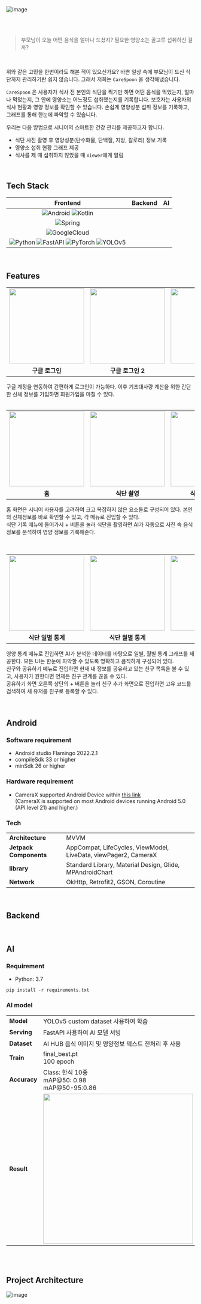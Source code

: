<img alt="image" src="https://github.com/akimcse/akimcse/assets/63237214/4417ab2f-7ef3-4d0e-b551-1e0cc42efb62">

</br></br>

> 부모님이 오늘 어떤 음식을 얼마나 드셨지? 필요한 영양소는 골고루 섭취하신 걸까?
</br>

위와 같은 고민을 한번이라도 해본 적이 있으신가요? 바쁜 일상 속에 부모님이 드신 식단까지 관리하기란 쉽지 않습니다. 그래서 저희는 `CareSpoon` 을 생각해냈습니다.

`CareSpoon` 은 사용자가 식사 전 본인의 식단을 찍기만 하면 어떤 음식을 먹었는지, 얼마나 먹었는지, 그 안에 영양소는 어느정도 섭취했는지를 기록합니다. 보호자는 사용자의 식사 현황과 영양 정보를 확인할 수 있습니다. 손쉽게 영양성분 섭취 정보를 기록하고, 그래프를 통해 한눈에 파악할 수 있습니다.

우리는 다음 방법으로 시니어의 스마트한 건강 관리를 제공하고자 합니다.

- 식단 사진 촬영 후 영양성분(탄수화물, 단백질, 지방, 칼로리) 정보 기록
- 영양소 섭취 현황 그래프 제공
- 식사를 제 때 섭취하지 않았을 때 `Viewer`에게 알림

</br>

## Tech Stack

|         Frontend         |             Backend           |               AI              |       
| :----------------------: | :---------------------------: | :---------------------------: |
| ![Android](https://img.shields.io/badge/Android-3DDC84?style=flat-square&logo=Android&logoColor=white) ![Kotlin](https://img.shields.io/badge/Kotlin-7F52FF?style=flat-square&logo=Kotlin&logoColor=white) | 
|![Spring](https://img.shields.io/badge/Springboot-6DB33F?style=flat-square&logo=Springboot&logoColor=white)
![GoogleCloud](https://img.shields.io/badge/GoogleCloud-4285F4?style=flat-square&logo=GoogleCloud&logoColor=white)|
| ![Python](https://img.shields.io/badge/Python-3776AB?style=flat-square&logo=Android&logoColor=white) ![FastAPI](https://img.shields.io/badge/FastAPI-009688?style=flat-square&logo=FastAPI&logoColor=white) ![PyTorch](https://img.shields.io/badge/PyTorch-EE4C2C?style=flat-square&logo=PyTorch&logoColor=white) ![YOLOv5](https://img.shields.io/badge/YOLO-00FFFF?style=flat-square&logo=YOLO&logoColor=white)  |

</br>


## Features
<table>
  <tr>
    <td><img width="200" src="https://github.com/akimcse/akimcse/assets/63237214/002e05b0-5ee4-4982-9b4d-4dced8fcdc36"></td>
    <td><img width="200" src="https://github.com/akimcse/akimcse/assets/63237214/e73c2917-5cbe-4dec-86c1-c35f2176faf7"></td>
    <td><img width="200" src="https://github.com/akimcse/akimcse/assets/63237214/e241bec9-9ac0-4469-8d0c-65a0efffc709"></td>
    <td><img width="200" src="https://github.com/akimcse/akimcse/assets/63237214/de677c39-d646-465d-bcc6-69d4e52d634d"></td>
  </tr>
  <tr>
    <td align="center"><b>구글 로그인</b></td>
    <td align="center"><b>구글 로그인 2</b></td>
    <td align="center"><b>회원 가입</b></td>
    <td align="center"><b>회원 가입 2</b></td>
  </tr>
</table>

구글 계정을 연동하여 간편하게 로그인이 가능하다. 이후 기초대사량 계산을 위한 간단한 신체 정보를 기입하면 회원가입을 마칠 수 있다.
</br></br>

<table>
  <tr>
    <td><img width="200" src="https://github.com/akimcse/akimcse/assets/63237214/629bfe6e-abab-4fa6-aeaa-3ee57dd42e09"></td>
    <td><img width="200" src="https://github.com/akimcse/akimcse/assets/63237214/bef8c204-f68e-4c10-b626-7b1cc48845b4"></td>
    <td><img width="200" src="https://github.com/akimcse/akimcse/assets/63237214/630e1f5e-030b-4f73-8cc0-e2b80e364d60"></td>
    <td><img width="200" src="https://github.com/akimcse/akimcse/assets/63237214/acb40d7e-af7e-4dd4-9fef-db45f86f955b"></td>
  </tr>
  <tr>
    <td align="center"><b>홈</b></td>
    <td align="center"><b>식단 촬영</b></td>
    <td align="center"><b>식단 자동 기록</b></td>
    <td align="center"><b>설정</b></td>
  </tr>
</table>

홈 화면은 시니어 사용자를 고려하여 크고 복잡하지 않은 요소들로 구성되어 있다. 본인의 신체정보를 바로 확인할 수 있고, 각 메뉴로 진입할 수 있다. </br>
식단 기록 메뉴에 들어가서 + 버튼을 눌러 식단을 촬영하면 AI가 자동으로 사진 속 음식 정보를 분석하여 영양 정보를 기룩해준다. </br>
</br></br>

<table>
  <tr>
    <td><img width="200" src="https://github.com/akimcse/akimcse/assets/63237214/aa98bb53-931b-4e2d-83b6-1faab8d08f93"></td>
    <td><img width="200" src="https://github.com/akimcse/akimcse/assets/63237214/7db222f6-7041-419f-8625-6ccfe79f0dc5"></td>
    <td><img width="200" src="https://github.com/akimcse/akimcse/assets/63237214/bf098f01-b72a-48d1-aea9-ac2ba1331540"></td>
    <td><img width="200" src="https://github.com/akimcse/akimcse/assets/63237214/fab5951b-57af-478f-94a3-c42ee8747aec"></td>
  </tr>
  <tr>
    <td align="center"><b>식단 일별 통계</b></td>
    <td align="center"><b>식단 월별 통계</b></td>
    <td align="center"><b>친구 관리</b></td>
    <td align="center"><b>친구 추가</b></td>
  </tr>
</table>
영양 통계 메뉴로 진입하면 AI가 분석한 데이터를 바탕으로 일별, 월별 통계 그래프를 제공한다. 모든 UI는 한눈에 파악할 수 있도록 명확하고 큼직하게 구성되어 있다. </br>
친구와 공유하기 메뉴로 진입하면 현재 내 정보를 공유하고 있는 친구 목록을 볼 수 있고, 사용자가 원한다면 언제든 친구 관계를 끊을 수 있다. </br>
공유하기 화면 오른쪽 상단의 + 버튼을 눌러 친구 추가 화면으로 진입하면 고유 코드를 검색하여 새 유저를 친구로 등록할 수 있다.
</br></br>

</br>


## Android
### Software requirement
- Android studio Flamingo 2022.2.1
- compileSdk 33 or higher
- minSdk 26 or higher

### Hardware requirement
- CameraX supported Android Device within [this link](https://developer.android.com/training/camerax/devices)
</br> (CameraX is supported on most Android devices running Android 5.0 (API level 21) and higher.)

### Tech
<table class="tg">
<tbody>
  <tr>
    <td><b>Architecture</b></td>
    <td>MVVM</td>
  </tr>
<tr>
    <td><b>Jetpack Components</b></td>
<td>AppCompat, LifeCycles, ViewModel, LiveData, viewPager2, CameraX</td>
</tr>
 <tr>
    <td><b>library</b></td>
<td>Standard Library, Material Design, Glide, MPAndroidChart</td>
</tr>
<tr>
    <td><b>Network</b></td>
<td>OkHttp, Retrofit2, GSON, Coroutine</td>
</tr>
</tbody>
</table>
</br>

## Backend

</br>

## AI
### Requirement
- Python: 3.7
```
pip install -r requirements.txt
```
### AI model
<table class="tg">
<tbody>
  <tr>
    <td><b>Model</b></td>
    <td>YOLOv5 custom dataset 사용하여 학습</td>
  </tr>
<tr>
    <td><b>Serving</b></td>
    <td>FastAPI 사용하여 AI 모델 서빙</td>
  </tr>
<tr>
    <td><b>Dataset</b></td>
<td>AI HUB 음식 이미지 및 영양정보 텍스트 전처리 후 사용</td>
</tr>
 <tr>
    <td><b>Train</b></td>
<td>final_best.pt<br/>100 epoch</td>
</tr>
<tr>
    <td><b>Accuracy</b></td>
    <td>Class: 한식 10종<br/>mAP@50: 0.98<br/>mAP@50-95:0.86</td>
</tr>
<tr>
    <td><b>Result</b></td>
    <td><img width="400" src="https://github.com/CareSpoon/.github/assets/79077316/212f749d-0603-435d-9170-f418621e8a8f"></td>
</tr>
</tbody>
</table>
</br>

</br>

## Project Architecture
![image](https://github.com/CareSpoon/.github/assets/79795051/8a2c4354-07ce-49de-918e-b417a31bfa28)

</br>
